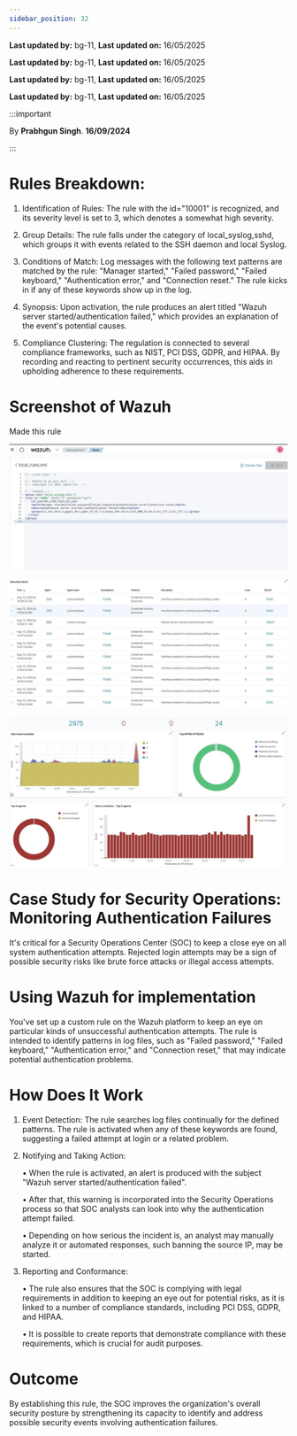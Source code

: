 ```yaml
---
sidebar_position: 32
---
```


**Last updated by:** bg-11, **Last updated on:** 16/05/2025


**Last updated by:** bg-11, **Last updated on:** 16/05/2025


**Last updated by:** bg-11, **Last updated on:** 16/05/2025


**Last updated by:** bg-11, **Last updated on:** 16/05/2025


:::important

By **Prabhgun Singh**. **16/09/2024**

:::

# Rules Breakdown:
1. Identification of Rules: The rule with the id="10001" is recognized, and its severity level is set to 3, which denotes a somewhat high severity.

2. Group Details: The rule falls under the category of local_syslog,sshd, which groups it with events related to the SSH daemon and local Syslog.

3. Conditions of Match: Log messages with the following text patterns are matched by the rule: "Manager started," "Failed password," "Failed keyboard," "Authentication error," and "Connection reset." The rule kicks in if any of these keywords show up in the log.

4. Synopsis: Upon activation, the rule produces an alert titled "Wazuh server started/authentication failed," which provides an explanation of the event's potential causes.

5. Compliance Clustering: The regulation is connected to several compliance frameworks, such as NIST, PCI DSS, GDPR, and HIPAA. By recording and reacting to pertinent security occurrences, this aids in upholding adherence to these requirements.

# Screenshot of Wazuh

Made this rule

![Wazuh](../img/Rule1.png)

![Wazuh](../img/Rule2.png)

![Wazuh](../img/Rule3.png)

# Case Study for Security Operations: Monitoring Authentication Failures

It's critical for a Security Operations Center (SOC) to keep a close eye on all system authentication attempts. Rejected login attempts may be a sign of possible security risks like brute force attacks or illegal access attempts.

# Using Wazuh for implementation

You've set up a custom rule on the Wazuh platform to keep an eye on particular kinds of unsuccessful authentication attempts. The rule is intended to identify patterns in log files, such as "Failed password," "Failed keyboard," "Authentication error," and "Connection reset," that may indicate potential authentication problems.

# How Does It Work

1. Event Detection: The rule searches log files continually for the defined patterns. The rule is activated when any of these keywords are found, suggesting a failed attempt at login or a related problem.

2. Notifying and Taking Action:

    • When the rule is activated, an alert is produced with the subject "Wazuh server started/authentication failed".

    • After that, this warning is incorporated into the Security Operations process so that SOC analysts can look into why the authentication attempt failed.

    • Depending on how serious the incident is, an analyst may manually analyze it or automated responses, such banning the source IP, may be started.

3. Reporting and Conformance:

    • The rule also ensures that the SOC is complying with legal requirements in addition to keeping an eye out for potential risks, as it is linked to a number of compliance standards, including PCI DSS, GDPR, and HIPAA.

    • It is possible to create reports that demonstrate compliance with these requirements, which is crucial for audit purposes.

# Outcome

By establishing this rule, the SOC improves the organization's overall security posture by strengthening its capacity to identify and address possible security events involving authentication failures.
